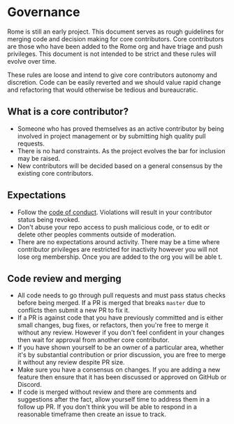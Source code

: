# Governance

Rome is still an early project. This document serves as rough guidelines for merging code and decision making for core contributors. Core contributors are those who have been added to the Rome org and have triage and push privileges. This document is not intended to be strict and these rules will evolve over time.

These rules are loose and intend to give core contributors autonomy and discretion. Code can be easily reverted and we should value rapid change and refactoring that would otherwise be tedious and bureaucratic.

## What is a core contributor?

- Someone who has proved themselves as an active contributor by being involved in project management or by submitting high quality pull requests.
- There is no hard constraints. As the project evolves the bar for inclusion may be raised.
- New contributors will be decided based on a general consensus by the existing core contributors.

## Expectations

- Follow the [code of conduct](https://github.com/romejs/rome/blob/master/.github/CODE_OF_CONDUCT.md). Violations will result in your contributor status being revoked.
- Don't abuse your repo access to push malicious code, or to edit or delete other peoples comments outside of moderation.
- There are no expectations around activity. There may be a time where contributor privileges are restricted for inactivity however you will not lose org membership. Once you are added to the org you will be able t.

## Code review and merging

- All code needs to go through pull requests and must pass status checks before being merged. If a PR is merged that breaks `master` due to conflicts then submit a new PR to fix it.
- If a PR is against code that you have previously committed and is either small changes, bug fixes, or refactors, then you're free to merge it without any review. However if you don't feel confident in your changes then wait for approval from another core contributor.
- If you have shown yourself to be an owner of a particular area, whether it's by substantial contribution or prior discussion, you are free to merge it without any review despite PR size.
- Make sure you have a consensus on changes. If you are adding a new feature then ensure that it has been discussed or approved on GitHub or Discord.
- If code is merged without review and there are comments and suggestions after the fact, allow yourself time to address them in a follow up PR. If you don't think you will be able to respond in a reasonable timeframe then create an issue to track.
